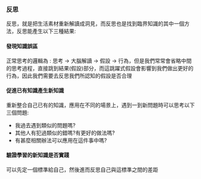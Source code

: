 ### 反思
反思，就是把生活素材重新解讀成洞見，而反思也是找到臨界知識的其中一個方法，反思能產生以下三種結果:
#### 發現知識誤區
正常思考的邏輯為 : 思考 -> 大腦解讀 -> 假設 -> 行為，但是我們常常會省略中間的思考過程，直接跳到結果(假設)部分，而這跳躍式假設會影響到我們做出更好的行為，因此我們需要去反思我們所認知的假設是否合理
#### 促進已有知識產生新知識
重新整合自己已有的知識，應用在不同的場景上，遇到一到新問題時可以思考以下三個問題:
- 我過去遇到類似的問題嗎?
- 其他人有犯過類似的錯嗎?有更好的做法嗎?
- 有甚麼相關辦法可以應用在這件事中嗎?
#### 驗證學習的新知識是否實踐
可以先定一個標準給自己，然後進而反思自己與這標準之間的差距